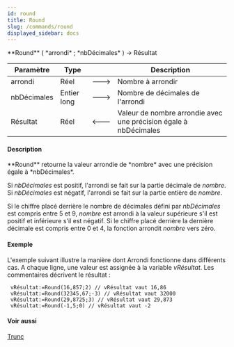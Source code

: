 ```yaml
---
id: round
title: Round
slug: /commands/round
displayed_sidebar: docs
---
```


<!--REF #_command_.Round.Syntax-->**Round** ( *arrondi* ; *nbDécimales* ) -> Résultat<!-- END REF-->
<!--REF #_command_.Round.Params-->
| Paramètre | Type |  | Description |
| --- | --- | --- | --- |
| arrondi | Réel | &#x1F852; | Nombre à arrondir |
| nbDécimales | Entier long | &#x1F852; | Nombre de décimales de l'arrondi |
| Résultat | Réel | &#x1F850; | Valeur de nombre arrondie avec une précision égale à nbDécimales |

<!-- END REF-->

#### Description 

<!--REF #_command_.Round.Summary-->**Round** retourne la valeur arrondie de *nombre* avec une précision égale à *nbDécimales*.<!-- END REF-->

Si *nbDécimales* est positif, l'arrondi se fait sur la partie décimale de *nombre*. Si *nbDécimales* est négatif, l'arrondi se fait sur la partie entière de *nombre*.

Si le chiffre placé derrière le nombre de décimales défini par *nbDécimales* est compris entre 5 et 9, *nombre* est arrondi à la valeur supérieure s'il est positif et inférieure s'il est négatif. Si le chiffre placé derrière la dernière décimale est compris entre 0 et 4, la fonction arrondit *nombre* vers zéro.

#### Exemple 

L'exemple suivant illustre la manière dont Arrondi fonctionne dans différents cas. A chaque ligne, une valeur est assignée à la variable *vRésultat*. Les commentaires décrivent le résultat :

```4d
 vRésultat:=Round(16,857;2) // vRésultat vaut 16,86
 vRésultat:=Round(32345,67;-3) // vRésultat vaut 32000
 vRésultat:=Round(29,8725;3) // vRésultat vaut 29,873
 vRésultat:=Round(-1,5;0) // vRésultat vaut -2
```

#### Voir aussi 

[Trunc](trunc.md)  